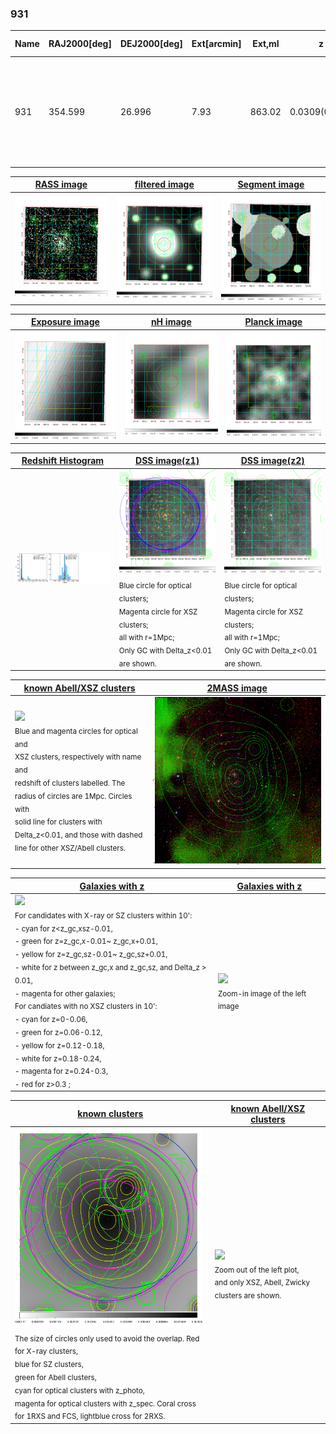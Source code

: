 <div STYLE="page-break-after: always;"></div>

### 931

|Name|RAJ2000[deg]|DEJ2000[deg] |Ext[arcmin]| Ext,ml | z | z_src| C|GC(XSZ,Delta_z<0.01)| GC(OPT,Delta_z<0.01)|GC| R_sig[arcmin] | R500[arcmin] | R500[Mpc]| CRsig[c/s] | CR500[c/s] |L500[1E44 erg/s]|F500[1E-12 erg/s/cm^2]| M500[1E14 Msun]|Tx[keV]|Cnt_sig|Beta|Rc[arcmin]|Comment|Alias|
|---|---|---|---|---|---|------|---|--------|---------|----------|---|---|---|---|---|---|---|---|---|---|---|---|---|---|
|931| 354.599| 26.996| 7.93| 863.02| 0.0309(0.005)| z1, z_xsz| B| L03, MCXC, PSZ2, Tar, XB| A, N, W| A, C, F20, L03, MCXC, N, PSZ2, SPI, Tar, W, XB, XCS| 22.231| 21.000| 0.779| 0.971(0.061)| 0.962(0.061)| 0.367(0.012)| 16.696(0.558)| 1.38(0.02)| 2.64(0.03)| 625.1| 0.972(-0.038+0.021)| 12.471(-0.532+0.358)| -| k564|

|[RASS image](../image/931/931_img.pdf)|[filtered image](../image/931/931_fil.pdf)|[Segment image](../image/931/931_seg.pdf)|
|-------------------|--------------------|-------------------|
| <img src="../image/931/931_img.png" width="300">  | <img src="../image/931/931_fil.png" width="300">   | <img src="../image/931/931_seg.png" width="300">  |

|[Exposure image](../image/931/931_mex.pdf)| [nH image](../image/931/931_nh.pdf)| [Planck image](../image/931/931_p.pdf)|
|-------------------|--------------------|-------------------|
|<img src="../image/931/931_mex.png" width="300">   | <img src="../image/931/931_nh.png" width="300">    | <img src="../image/931/931_p.png" width="300"> |

|[Redshift Histogram](../image/931/931_zg.pdf) | [DSS image(z1)](../image/931/931_dss_z1.pdf)      |  [DSS image(z2)](../image/931/931_dss_z2.pdf)    |
|-------------------|--------------------|-------------------|
|<img src="../image/931/931_zg.png" width="300"> |<img src="../image/931/931_dss_z1.png" width="300"> <sub><br>Blue circle for optical clusters; <br>Magenta circle for XSZ clusters; <br>all with r=1Mpc; <br>Only GC with Delta_z<0.01 are shown. </sub>| <img src="../image/931/931_dss_z2.png" width="300"><sub><br>Blue circle for optical clusters; <br>Magenta circle for XSZ clusters; <br>all with r=1Mpc; <br>Only GC with Delta_z<0.01 are shown. </sub> |

|[known Abell/XSZ clusters](../image/931/931_m.pdf) | [2MASS image](../image/931/931_2mass.pdf)      |
|-------------------|-------------------|
|<img src=../image/931/931_m.png width="300"> <br><sub>Blue and magenta circles for optical and <br>XSZ clusters, respectively with name and <br>redshift of clusters labelled. The <br>radius of circles are 1Mpc. Circles with <br>solid line for clusters with <br>Delta_z<0.01, and those with dashed <br>line for other XSZ/Abell clusters.        </sub>|<img src="../image/931/931_2mass.png" width="300">  |

|[Galaxies with z](../image/931/931_opt_ned.pdf) |[Galaxies with z](../image/931/931_opt_ned_zoom.pdf) |
|-------------------|-------------------|
| <img src=../image/931/931_opt_ned.png width="300"> <br><sub> For candidates with X-ray or SZ clusters within 10': <br> - cyan for z<z_gc,xsz-0.01, <br> - green for z=z_gc,x-0.01~ z_gc,x+0.01, <br> - yellow for z=z_gc,sz-0.01~ z_gc,sz+0.01, <br> - white for z between z_gc,x and z_gc,sz, and Delta_z > 0.01, <br> - magenta for other galaxies; <br>For candiates with no XSZ clusters in 10': <br> - cyan for z=0-0.06, <br> - green for z=0.06-0.12, <br> - yellow for z=0.12-0.18, <br> - white for z=0.18-0.24, <br> - magenta for z=0.24-0.3, <br> - red for z>0.3 ;  </sub>|<img src=../image/931/931_opt_ned_zoom.png width="300">  <br><sub> Zoom-in image of the left image</sub>|

|[known clusters](../image/931/931_gc.pdf) |[known Abell/XSZ clusters](../image/931/931_gc_large.pdf) |
|-------------------|-------------------|
| <img src=../image/931/931_gc.png width="300"> <br><sub> The size of circles only used to avoid the overlap. Red for X-ray clusters, <br> blue for SZ clusters, <br> green for Abell clusters, <br> cyan for optical clusters with z_photo, <br> magenta for optical clusters with z_spec. Coral cross for 1RXS and FCS, lightblue cross for 2RXS. </sub>|<img src=../image/931/931_gc_large.png width="300"> <br><sub> Zoom out of the left plot, <br> and only XSZ, Abell, Zwicky clusters are shown. </sub> |



